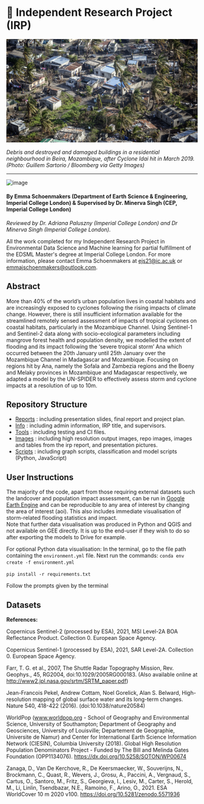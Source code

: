 # 🌊 Independent Research Project (IRP)



![TC image](https://github.com/emmajschoenmakers/comparative_impact_irp-22/blob/main/pictures/beira_moz_damage.webp)

*Debris and destroyed and damaged buildings in a residential neighbourhood in Beira, Mozambique, after Cyclone Idai hit in March 2019. (Photo: Guillem Sartorio / Bloomberg via Getty Images)*


----

![image](https://user-images.githubusercontent.com/91467519/187665558-d06d463c-1f82-419e-9bf4-8a4be167ebbe.png)



#### By Emma Schoenmakers (Department of Earth Science & Engineering, Imperial College London) & Supervised by Dr. Minerva Singh (CEP, Imperial College London)

*Reviewed by Dr. Adriana Paluszny (Imperial College London) and Dr Minerva Singh (Imperial College London).* 

All the work completed for my Independent Research Project in Environmental Data Science and Machine learning for partial fulfillment of the EDSML Master's degree at Imperial College London. For more information, please contact Emma Schoenmakers at ejs21@ic.ac.uk or emmajschoenmakers@outlook.com.




## Abstract 

More than 40% of the world’s urban population lives in coastal habitats and are increasingly exposed to cyclones following the rising impacts of climate change. However, there is still insufficient information available for the streamlined remotely sensed assessment of impacts of tropical cyclones on coastal habitats, particularly in the Mozambique Channel. Using Sentinel-1 and Sentinel-2 data along with socio-ecological parameters including mangrove forest health and population density, we modelled the extent of flooding and its impact following the ‘severe tropical storm’ Ana which occurred between the 20th January until 25th January over the Mozambique Channel in Madagascar and Mozambique. Focusing on regions hit by Ana, namely the Sofala and Zambezia regions and the Boeny and Melaky provinces in Mozambique and Madagascar respectively, we adapted a model by the UN-SPIDER to effectively assess storm and cyclone impacts at a resolution of up to 10m. 


## Repository Structure

- [Reports](https://github.com/emmajschoenmakers/comparative_impact_irp-22/tree/main/reports) : including presentation slides, final report and project plan.
- [Info](https://github.com/emmajschoenmakers/comparative_impact_irp-22/tree/main/info) : including admin information, IRP title, and supervisors.
- [Tools](https://github.com/emmajschoenmakers/comparative_impact_irp-22/tree/main/tools) : including testing and CI files.
- [Images](https://github.com/emmajschoenmakers/comparative_impact_irp-22/tree/main/pictures) : including high resolution output images, repo images, images and tables from the irp report, and presentation pictures.
- [Scripts](https://github.com/emmajschoenmakers/comparative_impact_irp-22/tree/main/scripts) : including graph scripts, classification and model scripts (Python, JavaScript)

## User Instructions

The majority of the code, apart from those requiring external datasets such the landcover and population impact assessment, can be run in [Google Earth Engine](https://code.earthengine.google.com/) and can be reproducible to any area of interest by changing the area of interest (aoi). This also includes immediate visualisation of storm-related flooding statistics and impact.  
Note that further data visualisation was produced in Python and QGIS and not available on GEE directly. It is up to the end-user if they wish to do so after exporting the models to Drive for example.

For optional Python data visualisation:
In the terminal, go to the file path containing the ``environment.yml`` file.
Next run the commands:
``conda env create -f environment.yml``

``pip install -r requirements.txt``

Follow the prompts given by the terminal


## Datasets 

**References:**

Copernicus Sentinel-2 (processed by ESA), 2021, MSI Level-2A BOA Reflectance Product. Collection 0. European Space Agency.

Copernicus Sentinel-1 (processed by ESA), 2021, SAR Level-2A. Collection 0. European Space Agency.

Farr, T. G. et al., 2007, The Shuttle Radar Topography Mission, Rev. Geophys., 45, RG2004, doi:10.1029/2005RG000183. (Also available online at http://www2.jpl.nasa.gov/srtm/SRTM_paper.pdf)

Jean-Francois Pekel, Andrew Cottam, Noel Gorelick, Alan S. Belward, High-resolution mapping of global surface water and its long-term changes. Nature 540, 418-422 (2016). (doi:10.1038/nature20584)

WorldPop (www.worldpop.org - School of Geography and Environmental Science, University of Southampton; Department of Geography and Geosciences, University of Louisville; Departement de Geographie, Universite de Namur) and Center for International Earth Science Information Network (CIESIN), Columbia University (2018). Global High Resolution Population Denominators Project - Funded by The Bill and Melinda Gates Foundation (OPP1134076). https://dx.doi.org/10.5258/SOTON/WP00674

Zanaga, D., Van De Kerchove, R., De Keersmaecker, W., Souverijns, N., Brockmann, C., Quast, R., Wevers, J., Grosu, A., Paccini, A., Vergnaud, S., Cartus, O., Santoro, M., Fritz, S., Georgieva, I., Lesiv, M., Carter, S., Herold, M., Li, Linlin, Tsendbazar, N.E., Ramoino, F., Arino, O., 2021. ESA WorldCover 10 m 2020 v100. https://doi.org/10.5281/zenodo.5571936

